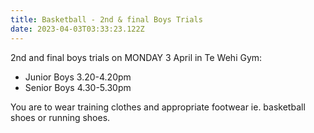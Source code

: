 ```yaml
---
title: Basketball - 2nd & final Boys Trials
date: 2023-04-03T03:33:23.122Z
---
```

2nd and final boys trials on MONDAY 3 April in Te Wehi Gym:  
* Junior Boys 3.20-4.20pm  
* Senior Boys 4.30-5.30pm

You are to wear training clothes and appropriate footwear ie. basketball shoes or running shoes.  

